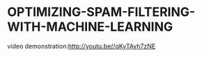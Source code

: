 # OPTIMIZING-SPAM-FILTERING-WITH-MACHINE-LEARNING

video demonstration:http://youtu.be//qKyTAvh7zNE
